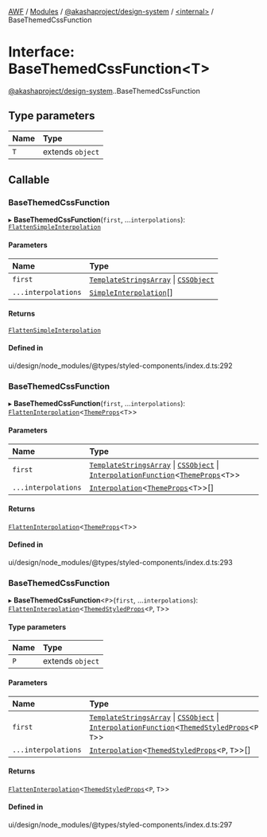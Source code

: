 [AWF](../README.md) / [Modules](../modules.md) / [@akashaproject/design-system](../modules/akashaproject_design_system.md) / [<internal\>](../modules/akashaproject_design_system._internal_.md) / BaseThemedCssFunction

# Interface: BaseThemedCssFunction<T\>

[@akashaproject/design-system](../modules/akashaproject_design_system.md).[<internal>](../modules/akashaproject_design_system._internal_.md).BaseThemedCssFunction

## Type parameters

| Name | Type |
| :------ | :------ |
| `T` | extends `object` |

## Callable

### BaseThemedCssFunction

▸ **BaseThemedCssFunction**(`first`, ...`interpolations`): [`FlattenSimpleInterpolation`](../modules/akashaproject_design_system._internal_.md#flattensimpleinterpolation)

#### Parameters

| Name | Type |
| :------ | :------ |
| `first` | [`TemplateStringsArray`](akashaproject_design_system._internal_.TemplateStringsArray.md) \| [`CSSObject`](akashaproject_design_system._internal_.CSSObject.md) |
| `...interpolations` | [`SimpleInterpolation`](../modules/akashaproject_design_system._internal_.md#simpleinterpolation)[] |

#### Returns

[`FlattenSimpleInterpolation`](../modules/akashaproject_design_system._internal_.md#flattensimpleinterpolation)

#### Defined in

ui/design/node_modules/@types/styled-components/index.d.ts:292

### BaseThemedCssFunction

▸ **BaseThemedCssFunction**(`first`, ...`interpolations`): [`FlattenInterpolation`](../modules/akashaproject_design_system._internal_.md#flatteninterpolation)<[`ThemeProps`](akashaproject_design_system._internal_.ThemeProps.md)<`T`\>\>

#### Parameters

| Name | Type |
| :------ | :------ |
| `first` | [`TemplateStringsArray`](akashaproject_design_system._internal_.TemplateStringsArray.md) \| [`CSSObject`](akashaproject_design_system._internal_.CSSObject.md) \| [`InterpolationFunction`](../modules/akashaproject_design_system._internal_.md#interpolationfunction)<[`ThemeProps`](akashaproject_design_system._internal_.ThemeProps.md)<`T`\>\> |
| `...interpolations` | [`Interpolation`](../modules/akashaproject_design_system._internal_.md#interpolation)<[`ThemeProps`](akashaproject_design_system._internal_.ThemeProps.md)<`T`\>\>[] |

#### Returns

[`FlattenInterpolation`](../modules/akashaproject_design_system._internal_.md#flatteninterpolation)<[`ThemeProps`](akashaproject_design_system._internal_.ThemeProps.md)<`T`\>\>

#### Defined in

ui/design/node_modules/@types/styled-components/index.d.ts:293

### BaseThemedCssFunction

▸ **BaseThemedCssFunction**<`P`\>(`first`, ...`interpolations`): [`FlattenInterpolation`](../modules/akashaproject_design_system._internal_.md#flatteninterpolation)<[`ThemedStyledProps`](../modules/akashaproject_design_system._internal_.md#themedstyledprops)<`P`, `T`\>\>

#### Type parameters

| Name | Type |
| :------ | :------ |
| `P` | extends `object` |

#### Parameters

| Name | Type |
| :------ | :------ |
| `first` | [`TemplateStringsArray`](akashaproject_design_system._internal_.TemplateStringsArray.md) \| [`CSSObject`](akashaproject_design_system._internal_.CSSObject.md) \| [`InterpolationFunction`](../modules/akashaproject_design_system._internal_.md#interpolationfunction)<[`ThemedStyledProps`](../modules/akashaproject_design_system._internal_.md#themedstyledprops)<`P`, `T`\>\> |
| `...interpolations` | [`Interpolation`](../modules/akashaproject_design_system._internal_.md#interpolation)<[`ThemedStyledProps`](../modules/akashaproject_design_system._internal_.md#themedstyledprops)<`P`, `T`\>\>[] |

#### Returns

[`FlattenInterpolation`](../modules/akashaproject_design_system._internal_.md#flatteninterpolation)<[`ThemedStyledProps`](../modules/akashaproject_design_system._internal_.md#themedstyledprops)<`P`, `T`\>\>

#### Defined in

ui/design/node_modules/@types/styled-components/index.d.ts:297
